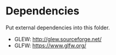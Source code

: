 # Dependencies

Put external dependencies into this folder.

* GLEW: http://glew.sourceforge.net/
* GLFW: https://www.glfw.org/